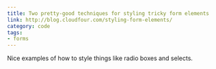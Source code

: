 ```yaml
---
title: Two pretty-good techniques for styling tricky form elements
link: http://blog.cloudfour.com/styling-form-elements/
category: code
tags:
- forms
---
```

Nice examples of how to style things like radio boxes and selects.
